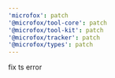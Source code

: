 ```yaml
---
'microfox': patch
'@microfox/tool-core': patch
'@microfox/tool-kit': patch
'@microfox/tracker': patch
'@microfox/types': patch
---
```


fix ts error
